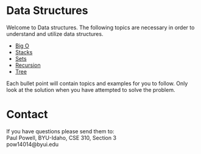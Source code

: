 <h1>Data Structures</h1>
Welcome to Data structures. The following topics are necessary in order to understand and utilize data structures.
<ul>
<li>
<a href="https://github.com/paulpowell1/draft1/blob/main/Big%20O.md">Big O</a>
</li>
<li>
<a href="https://github.com/paulpowell1/draft1/blob/main/stacks.md">Stacks</a>
</li>
<li>
<a href="https://github.com/paulpowell1/draft1/blob/main/sets.md">Sets</a>
</li>
<li>
<a href="Recursion">Recursion</a>
</li>
<li>
<a href="Tree">Tree</a>
</li>
</ul>



Each bullet point will contain topics and examples for you to follow. Only look at the solution when you have attempted to solve the problem.
<h1>Contact</h1>
If you have questions please send them to:<br>
Paul Powell, BYU-Idaho, CSE 310, Section 3 <br>
pow14014@byui.edu